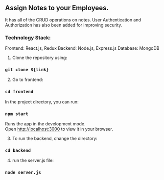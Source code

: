 ## Assign Notes to your Employees.

It has all of the CRUD operations on notes.
User Authentication and Authorization has also been added for improving security.

### Technology Stack:
Frontend: React.js, Redux
Backend: Node.js, Express.js
Database: MongoDB

1) Clone the repository using:

### `git clone ${link}`

2) Go to frontend:

### `cd frontend`

In the project directory, you can run:

### `npm start`

Runs the app in the development mode.\
Open [http://localhost:3000](http://localhost:3000) to view it in your browser.


3) To run the backend, change the directory:

### `cd backend`

4) run the server.js file:

### `node server.js`
